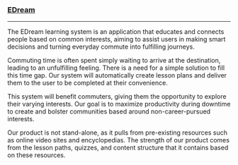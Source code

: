### [EDream](http://edream.kakari.cc)

---

The EDream learning system is an application that educates and connects people based on common interests, aiming to assist users in making smart decisions and turning everyday commute into fulfilling journeys.

Commuting time is often spent simply waiting to arrive at the destination, leading to an unfulfilling feeling. There is a need for a simple solution to fill this time gap. Our system will automatically create lesson plans and deliver them to the user to be completed at their convenience. 

This system will benefit commuters, giving them the opportunity to explore their varying interests. Our goal is to maximize productivity during downtime to create and bolster communities based around non-career-pursued interests. 

Our product is not stand-alone, as it pulls from pre-existing resources such as online video sites and encyclopedias. The strength of our product comes from the lesson paths, quizzes, and content structure that it contains based on these resources. 
